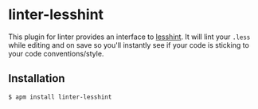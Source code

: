 # linter-lesshint

This plugin for linter provides an interface to [lesshint](https://github.com/lesshint/lesshint). It will lint your `.less` while editing and on save so you'll instantly see if your code is sticking to your code conventions/style.

## Installation
```bash
$ apm install linter-lesshint
```
